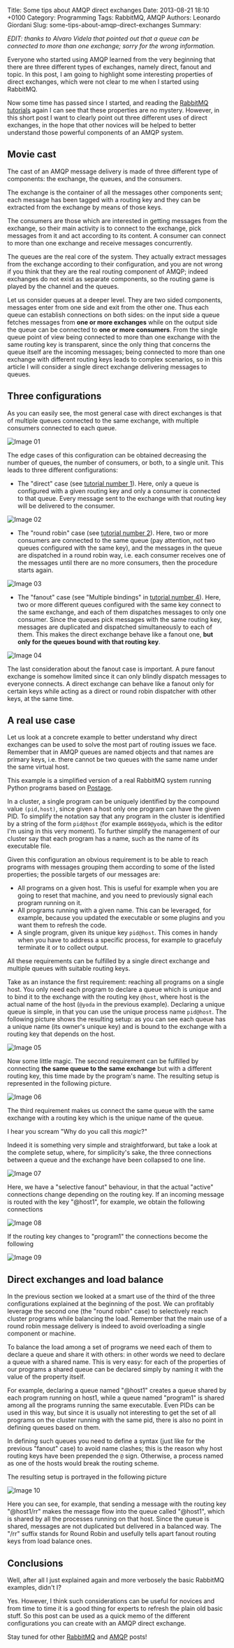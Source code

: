 Title: Some tips about AMQP direct exchanges
Date: 2013-08-21 18:10 +0100
Category: Programming
Tags: RabbitMQ, AMQP
Authors: Leonardo Giordani
Slug: some-tips-about-amqp-direct-exchanges
Summary:

_EDIT: thanks to Alvaro Videla that pointed out that a queue can be connected to more than one exchange; sorry for the wrong information._

Everyone who started using AMQP learned from the very beginning that there are three different types of exchanges, namely direct, fanout and topic. In this post, I am going to highlight some interesting properties of direct exchanges, which were not clear to me when I started using RabbitMQ.

Now some time has passed since I started, and reading the [RabbitMQ tutorials](http://www.rabbitmq.com/getstarted.html) again I can see that these properties are no mystery. However, in this short post I want to clearly point out three different uses of direct exchanges, in the hope that other novices will be helped to better understand those powerful components of an AMQP system.

## Movie cast

The cast of an AMQP message delivery is made of three different type of components: the exchange, the queues, and the consumers.

The exchange is the container of all the messages other components sent; each message has been tagged with a routing key and they can be extracted from the exchange by means of those keys.

The consumers are those which are interested in getting messages from the exchange, so their main activity is to connect to the exchange, pick messages from it and act according to its content. A consumer can connect to more than one exchange and receive messages concurrently.

The queues are the real core of the system. They actually extract messages from the exchange according to their configuration, and you are not wrong if you think that they are the real routing component of AMQP; indeed exchanges do not exist as separate components, so the routing game is played by the channel and the queues. 

Let us consider queues at a deeper level. They are two sided components, messages enter from one side and exit from the other one. Thus each queue can establish connections on both sides: on the input side a queue fetches messages from **one or more exchanges** while on the output side the queue can be connected to **one or more consumers**. From the single queue point of view being connected to more than one exchange with the same routing key is transparent, since the only thing that concerns the queue itself are the incoming messages; being connected to more than one exchange with different routing keys leads to complex scenarios, so in this article I will consider a single direct exchange delivering messages to queues.

## Three configurations

As you can easily see, the most general case with direct exchanges is that of multiple queues connected to the same exchange, with multiple consumers connected to each queue.

![Image 01](/images/amqp_direct_exchanges/image01.jpg)

The edge cases of this configuration can be obtained decreasing the number of queues, the number of consumers, or both, to a single unit. This leads to three different configurations:

* The "direct" case (see [tutorial number 1](http://www.rabbitmq.com/tutorials/tutorial-one-python.html)). Here, only a queue is configured with a given routing key and only a consumer is connected to that queue. Every message sent to the exchange with that routing key will be delivered to the consumer.

![Image 02](/images/amqp_direct_exchanges/image02.jpg)

* The "round robin" case (see [tutorial number 2](http://www.rabbitmq.com/tutorials/tutorial-two-python.html)). Here, two or more consumers are connected to the same queue (pay attention, not two queues configured with the same key), and the messages in the queue are dispatched in a round robin way, i.e. each consumer receives one of the messages until there are no more consumers, then the procedure starts again.

![Image 03](/images/amqp_direct_exchanges/image03.jpg)

* The "fanout" case (see "Multiple bindings" in [tutorial number 4](http://www.rabbitmq.com/tutorials/tutorial-four-python.html)). Here, two or more different queues configured with the same key connect to the same exchange, and each of them dispatches messages to only one consumer. Since the queues pick messages with the same routing key, messages are duplicated and dispatched simultaneously to each of them. This makes the direct exchange behave like a fanout one, **but only for the queues bound with that routing key**.

![Image 04](/images/amqp_direct_exchanges/image04.jpg)

The last consideration about the fanout case is important. A pure fanout exchange is somehow limited since it can only blindly dispatch messages to everyone connects. A direct exchange can behave like a fanout only for certain keys while acting as a direct or round robin dispatcher with other keys, at the same time.

## A real use case

Let us look at a concrete example to better understand why direct exchanges can be used to solve the most part of routing issues we face. Remember that in AMQP queues are named objects and that names are primary keys, i.e. there cannot be two queues with the same name under the same virtual host.

This example is a simplified version of a real RabbitMQ system running Python programs based on [Postage](https://github.com/lgiordani/postage).

In a cluster, a single program can be uniquely identified by the compound value `(pid,host)`, since given a host only one program can have the given PID. To simplify the notation say that any program in the cluster is identified by a string of the form `pid@host` (for example `8669@yoda`, which is the editor I'm using in this very moment). To further simplify the management of our cluster say that each program has a name, such as the name of its executable file.

Given this configuration an obvious requirement is to be able to reach programs with messages grouping them according to some of the listed properties; the possible targets of our messages are:

* All programs on a given host. This is useful for example when you are going to reset that machine, and you need to previously signal each program running on it.
* All programs running with a given name. This can be leveraged, for example, because you updated the executable or some plugins and you want them to refresh the code.
* A single program, given its unique key `pid@host`. This comes in handy when you have to address a specific process, for example to gracefuly terminate it or to collect output.

All these requirements can be fulfilled by a single direct exchange and multiple queues with suitable routing keys.

Take as an instance the first requirement: reaching all programs on a single host. You only need each program to declare a queue which is unique and to bind it to the exchange with the routing key `@host`, where host is the actual name of the host (`@yoda` in the previous example). Declaring a unique queue is simple, in that you can use the unique process name `pid@host`. The following picture shows the resulting setup: as you can see each queue has a unique name (its owner's unique key) and is bound to the exchange with a routing key that depends on the host.

![Image 05](/images/amqp_direct_exchanges/image05.jpg)

Now some little magic. The second requirement can be fulfilled by connecting **the same queue to the same exchange** but with a different routing key, this time made by the program's name. The resulting setup is represented in the following picture.

![Image 06](/images/amqp_direct_exchanges/image06.jpg)

The third requirement makes us connect the same queue with the same exchange with a routing key which is the unique name of the queue.

I hear you scream "Why do you call this _magic_?"

Indeed it is something very simple and straightforward, but take a look at the complete setup, where, for simplicity's sake, the three connections between a queue and the exchange have been collapsed to one line.

![Image 07](/images/amqp_direct_exchanges/image07.jpg)

Here, we have a "selective fanout" behaviour, in that the actual "active" connections change depending on the routing key. If an incoming message is routed with the key "@host1", for example, we obtain the following connections

![Image 08](/images/amqp_direct_exchanges/image08.jpg)

If the routing key changes to "program1" the connections become the following

![Image 09](/images/amqp_direct_exchanges/image09.jpg)

## Direct exchanges and load balance

In the previous section we looked at a smart use of the third of the three configurations explained at the beginning of the post. We can profitably leverage the second one (the "round robin" case) to selectively reach cluster programs while balancing the load. Remember that the main use of a round robin message delivery is indeed to avoid overloading a single component or machine.

To balance the load among a set of programs we need each of them to declare a queue and share it with others: in other words we need to declare a queue with a shared name. This is very easy: for each of the properties of our programs a shared queue can be declared simply by naming it with the value of the property itself.

For example, declaring a queue named "@host1" creates a queue shared by each program running on host1, while a queue named "program1" is shared among all the programs running the same executable. Even PIDs can be used in this way, but since it is usually not interesting to get the set of all programs on the cluster running with the same pid, there is also no point in defining queues based on them.

In defining such queues you need to define a syntax (just like for the previous "fanout" case) to avoid name clashes; this is the reason why host routing keys have been prepended the `@` sign. Otherwise, a process named as one of the hosts would break the routing scheme.

The resulting setup is portrayed in the following picture

![Image 10](/images/amqp_direct_exchanges/image10.jpg)

Here you can see, for example, that sending a message with the routing key "@host1/rr" makes the message flow into the queue called "@host1", which is shared by all the processes running on that host. Since the queue is shared, messages are not duplicated but delivered in a balanced way. The "/rr" suffix stands for Round Robin and usefully tells apart fanout routing keys from load balance ones.

## Conclusions

Well, after all I just explained again and more verbosely the basic RabbitMQ examples, didn't I?

Yes. However, I think such considerations can be useful for novices and from time to time it is a good thing for experts to refresh the plain old basic stuff. So this post can be used as a quick memo of the different configurations you can create with an AMQP direct exchange.

Stay tuned for other [RabbitMQ](/categories/rabbitmq/) and [AMQP](/categories/amqp/) posts!
